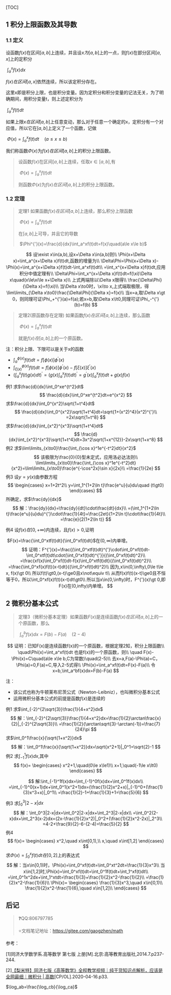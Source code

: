 [TOC]

## 1 积分上限函数及其导数

### 1.1 定义

设函数$f(x)$在区间$[a,b]$上连续，并且设$x为[a,b]$上的一点，则$f(x)$在部分区间$[a,x]$上的定积分

​	$\int_a^xf(x)dx$

$f(x)在区间[a,x]$依然连续，所以该定积分存在。

这里x即是积分上限，也是积分变量。因为定积分和积分变量的记法无关，为了明确期间，用积分变量t，则上述定积分为

​	$\int_a^xf(t)dt$

如果上限$x在区间[a,b]$上任意变动，那么对于任意一个确定的x，定积分有一个对应值，所以它在$[a,b]$上定义了一个函数，记做

​	$\Phi(x)=\int_a^xf(t)dt\quad(a\le x\le b)$

我们称函数$\Phi(x)$为$f(x)在区间[a,b]$上的积分上限函数。

> 设函数$f(x)$在区间$[a,b]$上连续，任取$x\in[a,b]$,有
>
> ​	$\Phi(x)=\int_a^xf(t)dt$
>
> 则函数$\Phi(x)$为$f(x)在区间[a,b]$上的积分上限函数。

### 1.2 定理

> 定理1 如果函数$f(x)在区间[a,b]$上连续，那么积分上限函数
>
> ​	$\Phi(x)=\int_a^xf(t)dt$
>
> 在$[a,b]$上可导，并且它的导数
>
> ​	$\Phi^{'}(x)=\frac{d}{dx}\int_a^xf(t)dt=f(x)\quad(a\le x\le b)$

$$
设\exist x\in(a,b),设x+\Delta x\in(a,b)则\\
\Phi(x+\Delta x)=\int_a^{x+\Delta x}f(t)dt,函数的增量为\\
\Delta\Phi=\Phi(x+\Delta x)-\Phi(x)=\int_a^{x+\Delta x}f(t)dt-\int_a^xf(t)dt\\
=\int_x^{x+\Delta x}f(t)dt,应用积分中值定理有\\
\Delta\Phi=\int_x^{x+\Delta x}f(t)dt=f(\xi)\Delta x\quad(x\le\xi\le x+\Delta x)\\
上式两端除以\Delta x限得\\
\frac{\Delta\Phi}{\Delta x}=f(\xi)\\
当\Delta x\to0时，\xi\to x,上式端取极限，得
\lim\limits_{\Delta x\to0}\frac{\Delta\Phi}{\Delta x}=f(x)\\
当x=a,取\Delta x\gt 0，则同理可证\Phi_+^{'}(a)=f(a);若x=b,取\Delta x\lt0,同理可证\Phi_-^{'}(b)=f(b)
$$

> 定理2(原函数存在定理)  如果函数$f(x)在区间[a,b]$上连续，那么函数
>
> ​	$\Phi(x)=\int_a^xf(t)dt$
>
> 就是$f(x)在[a,b]$上的一个原函数。

注：积分上限、下限可以是关于x的函数

+ $\int_a^{\phi(x)}f(t)dt=f[\phi(x)]\phi^{'}(x)$
+ $\int_{\xi(x)}^{\phi(x)}f(t)dt=f[\phi(x)]\phi^{'}(x)-f[\xi(x)]\xi^{'}(x)$
+ $(\int_a^xf(t)g(x)dt)^{'}=(g(x)\int_a^xf(t)dt)^{'}=g^{'}(x)\int_a^xf(t)dt+g(x)f(x)$

例1 求$\frac{d}{dx}\int_0^xe^{t^2}dt$
$$
\frac{d}{dx}\int_0^xe^{t^2}dt=e^{x^2}
$$
求$\frac{d}{dx}\int_0^{x^2}\sqrt{1+t^4}dt$
$$
\frac{d}{dx}\int_0^{x^2}\sqrt{1+t^4}dt=\sqrt{1+(x^2)^4}(x^2)^{'}\\
=2x\sqrt{1+t^8}
$$
求$\frac{d}{dx}\int_{x^2}^{x^3}\sqrt{1+t^4}dt$​
$$
\frac{d}{dx}\int_{x^2}^{x^3}\sqrt{1+t^4}dt=3x^2\sqrt{1+x^{12}}-2x\sqrt{1+x^8}
$$
例2 求$\lim\limits_{x\to0}\frac{\int_{\cos x}^1e^{-t^2}dt}{x^2}$
$$
该极限为\frac{0}{0}型未定式，应用洛必达法则\\
\lim\limits_{x\to0}\frac{\int_{\cos x}^1e^{-t^2}dt}{x^2}=\lim\limits_{x\to0}\frac{e^{-\cos^2x}\sin x}{2x}\\
=\frac{1}{2e}
$$
例3 设$y=y(x)$由参数方程
$$
\begin{cases}
x=1+2t^2\\
y=\int_1^{1+2\ln t}\frac{e^u}{u}du\quad (t\gt0)
\end{cases}
$$
所确定，求$\frac{dy}{dx}$
$$
解：\frac{dy}{dx}=\frac{dy}{dt}\cdot\frac{dt}{dx}\\
=(\int_1^{1+2\ln t}\frac{e^u}{u}du)^{'}\cdot\frac{1}{4t}=\frac{2et}{1+2\ln t}\cdot\frac{1}{4t}\\
=\frac{e}{2(1+2\ln t)}
$$

例4 设$f(x)在[0,+\infty)$内连续，且$f(x)\gt0$,证明

​	$F(x)=\frac{\int_0^xtf(t)dt}{\int_0^xf(t)dt}$在$(0,\infty)$内单增。
$$
证明：F^{'}(x)=\frac{(\int_0^xtf(t)dt)^{'}\cdot\int_0^xf(t)dt-\int_0^xtf(t)dt\cdot(\int_0^xf(t)dt)^{'}}{(\int_0^xf(t)dt)^2}\\
=\frac{xf(x)\int_0^xf(t)dt-f(x)\int_0^xtf(t)dt}{(\int_0^xf(t)dt)^2}\\
=\frac{\int_0^xf(x)f(t)(x-t)dt}{(\int_0^xf(t)dt)^2}\\
因为,x\in(0,\infty),0\le t\le x, f(x)\gt 0\\
所以f(t)\gt0,(x-t)\ge0且x\not\equiv t\\
从而f(x)f(t)(x-t)\ge0且不恒等于0，所以\int_0^xf(x)f(t)(x-t)dt\gt0\\
所以当x\in(0,\infty)时，F^{'}(x)\gt 0,即F(x)在(0,infty)内单增。
$$


## 2 微积分基本公式

> 定理3（微积分基本定理）如果函数$F(x)$是连续函数$f(x)在区间[a,b]$上的一个原函数，那么
>
> ​	$\int_a^bf(x)dx=F(b)-F(a)\quad(2-4)$

$$
证明：已知F(x)是连续函数f(x)的一个原函数，根据定理2知，积分上限函数\\
\quad\Phi(x)=\int_a^xf(t)dt
也是f(x)的一个原函数，则\\
\quad F(x)-\Phi(x)=C\quad(a\le x\le b,C为常数)\quad(2-5)\\
去x=a,F(a)-\Phi(a)=C，\Phi(a)=0,F(a)=C,导入2-5式得\\
\Phi(x)=\int_a^xf(t)dt=F(x)-F(a)\\
令x=b,\int_a^bf(x)dx=F(b)-F(a)
$$

注：

+ 该公式也称为牛顿莱布尼茨公式（Newton-Leibniz），也叫微积分基本公式
+ 运用微积分基本公式的前提是函数$f(x)$是连续的

例1 求$\int_{-2}^{2\sqrt{3}}\frac{1}{4+x^2}dx$
$$
解：\int_{-2}^{2\sqrt{3}}\frac{1}{4+x^2}dx=\frac{1}{2}\arctan\frac{x}{2}|_{-2}^{2\sqrt{3}}\\
=\frac{1}{2}(\arctan\sqrt{3}-\arctan(-1))=\frac{7}{24}\pi
$$
求$\int_0^1\frac{x}{\sqrt{1+x^2}}dx$
$$
解：\int_0^1\frac{x}{\sqrt{1+x^2}}dx=\sqrt{x^2+1}|_0^1=\sqrt{2}-1
$$
例2 求$\int_{-1}^1f(x)dx$,其中
$$
f(x)=
\begin{cases}
x^2+1,\quad(0\le x\le1)\\
x+1,\quad(-1\le x\lt0)
\end{cases}
$$

$$
解:\int_{-1}^1f(x)dx=\int_{-1}^0f(x)dx+\int_0^1f(x)dx\\
=\int_{-1}^0(x+1)dx+\int_0^1(x^2+1)dx=(\frac{1}{2}x^2+x)|_{-1}^0+(\frac{1}{3}x^3+x)|_0^1\\
=\frac{1}{2}-1+\frac{1}{3}+1=\frac{5}{6}
$$

例3 求$\int_0^3|2-x|dx$
$$
解：\int_0^3|2-x|dx=\int_0^2|2-x|dx+\int_2^3|2-x|dx\\
=\int_0^2(2-x)dx+\int_2^3(x-2)dx=(2x-\frac{1}{2}x^2)|_0^2+(\frac{1}{2}x^2-2x)|_2^3\\
=4-2+\frac{9}{2}-6-(2-4)=\frac{5}{2}
$$
例4 
$$
f(x)=
\begin{cases}
x^2,\quad x\int[0,1),\\
x,\quad x\int[1,2]
\end{cases}
$$
求$\Phi(x)=\int_0^xf(t)dt在[0,2]$上的表达式
$$
解：当x\in[0,1)时，\Phi(x)=\int_0^xf(t)dt=\int_0^xt^2dt=\frac{1}{3}x^3\\
当x\in[1,2]时,\Phi(x)=\int_0^xf(t)dt=\int_0^1f(t)dt+\int_1^xf(t)dt\\
=\int_0^1x^2dx+\int_1^xtdt=\frac{1}{3}+\frac{1}{2}x^2-\frac{1}{2}\\
=\frac{1}{2}x^2-\frac{1}{6}\\
\Phi(x)=
\begin{cases}
\frac{1}{3}x^3,\quad x\in[0,1)\\
\frac{1}{2}x^2-\frac{1}{6},\quad x\in[1,2]\\
\end{cases}
$$


## 后记

> :question:QQ:806797785
>
> :star:文档笔记地址：<https://gitee.com/gaogzhen/math>

参考：

[1]同济大学数学系.高等数学 第七版 上册[M].北京:高等教育出版社,2014.7.p237-244.

[2]<a href="https://www.bilibili.com/video/BV1864y1T7Ks">【梨米特】同济七版《高等数学》全程教学视频｜纯干货知识点解析，应该是全网最细｜微积分 | 高数</a>[CP/OL].2020-04-16.p33.

$\log_ab=\frac{\log_cb}{\log_ca}$